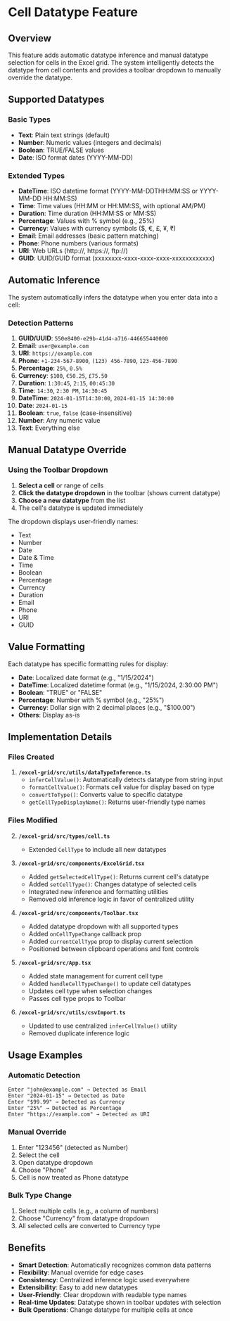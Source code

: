 # Cell Datatype Feature

## Overview
This feature adds automatic datatype inference and manual datatype selection for cells in the Excel grid. The system intelligently detects the datatype from cell contents and provides a toolbar dropdown to manually override the datatype.

## Supported Datatypes

### Basic Types
- **Text**: Plain text strings (default)
- **Number**: Numeric values (integers and decimals)
- **Boolean**: TRUE/FALSE values
- **Date**: ISO format dates (YYYY-MM-DD)

### Extended Types
- **DateTime**: ISO datetime format (YYYY-MM-DDTHH:MM:SS or YYYY-MM-DD HH:MM:SS)
- **Time**: Time values (HH:MM or HH:MM:SS, with optional AM/PM)
- **Duration**: Time duration (HH:MM:SS or MM:SS)
- **Percentage**: Values with % symbol (e.g., 25%)
- **Currency**: Values with currency symbols ($, €, £, ¥, ₹)
- **Email**: Email addresses (basic pattern matching)
- **Phone**: Phone numbers (various formats)
- **URI**: Web URLs (http://, https://, ftp://)
- **GUID**: UUID/GUID format (xxxxxxxx-xxxx-xxxx-xxxx-xxxxxxxxxxxx)

## Automatic Inference

The system automatically infers the datatype when you enter data into a cell:

### Detection Patterns

1. **GUID/UUID**: `550e8400-e29b-41d4-a716-446655440000`
2. **Email**: `user@example.com`
3. **URI**: `https://example.com`
4. **Phone**: `+1-234-567-8900`, `(123) 456-7890`, `123-456-7890`
5. **Percentage**: `25%`, `0.5%`
6. **Currency**: `$100`, `€50.25`, `£75.50`
7. **Duration**: `1:30:45`, `2:15`, `00:45:30`
8. **Time**: `14:30`, `2:30 PM`, `14:30:45`
9. **DateTime**: `2024-01-15T14:30:00`, `2024-01-15 14:30:00`
10. **Date**: `2024-01-15`
11. **Boolean**: `true`, `false` (case-insensitive)
12. **Number**: Any numeric value
13. **Text**: Everything else

## Manual Datatype Override

### Using the Toolbar Dropdown

1. **Select a cell** or range of cells
2. **Click the datatype dropdown** in the toolbar (shows current datatype)
3. **Choose a new datatype** from the list
4. The cell's datatype is updated immediately

The dropdown displays user-friendly names:
- Text
- Number
- Date
- Date & Time
- Time
- Boolean
- Percentage
- Currency
- Duration
- Email
- Phone
- URI
- GUID

## Value Formatting

Each datatype has specific formatting rules for display:

- **Date**: Localized date format (e.g., "1/15/2024")
- **DateTime**: Localized datetime format (e.g., "1/15/2024, 2:30:00 PM")
- **Boolean**: "TRUE" or "FALSE"
- **Percentage**: Number with % symbol (e.g., "25%")
- **Currency**: Dollar sign with 2 decimal places (e.g., "$100.00")
- **Others**: Display as-is

## Implementation Details

### Files Created

1. **`/excel-grid/src/utils/dataTypeInference.ts`**
   - `inferCellValue()`: Automatically detects datatype from string input
   - `formatCellValue()`: Formats cell value for display based on type
   - `convertToType()`: Converts value to specific datatype
   - `getCellTypeDisplayName()`: Returns user-friendly type names

### Files Modified

2. **`/excel-grid/src/types/cell.ts`**
   - Extended `CellType` to include all new datatypes

3. **`/excel-grid/src/components/ExcelGrid.tsx`**
   - Added `getSelectedCellType()`: Returns current cell's datatype
   - Added `setCellType()`: Changes datatype of selected cells
   - Integrated new inference and formatting utilities
   - Removed old inference logic in favor of centralized utility

4. **`/excel-grid/src/components/Toolbar.tsx`**
   - Added datatype dropdown with all supported types
   - Added `onCellTypeChange` callback prop
   - Added `currentCellType` prop to display current selection
   - Positioned between clipboard operations and font controls

5. **`/excel-grid/src/App.tsx`**
   - Added state management for current cell type
   - Added `handleCellTypeChange()` to update cell datatypes
   - Updates cell type when selection changes
   - Passes cell type props to Toolbar

6. **`/excel-grid/src/utils/csvImport.ts`**
   - Updated to use centralized `inferCellValue()` utility
   - Removed duplicate inference logic

## Usage Examples

### Automatic Detection
```
Enter "john@example.com" → Detected as Email
Enter "2024-01-15" → Detected as Date
Enter "$99.99" → Detected as Currency
Enter "25%" → Detected as Percentage
Enter "https://example.com" → Detected as URI
```

### Manual Override
1. Enter "123456" (detected as Number)
2. Select the cell
3. Open datatype dropdown
4. Choose "Phone"
5. Cell is now treated as Phone datatype

### Bulk Type Change
1. Select multiple cells (e.g., a column of numbers)
2. Choose "Currency" from datatype dropdown
3. All selected cells are converted to Currency type

## Benefits

- **Smart Detection**: Automatically recognizes common data patterns
- **Flexibility**: Manual override for edge cases
- **Consistency**: Centralized inference logic used everywhere
- **Extensibility**: Easy to add new datatypes
- **User-Friendly**: Clear dropdown with readable type names
- **Real-time Updates**: Datatype shown in toolbar updates with selection
- **Bulk Operations**: Change datatype for multiple cells at once
